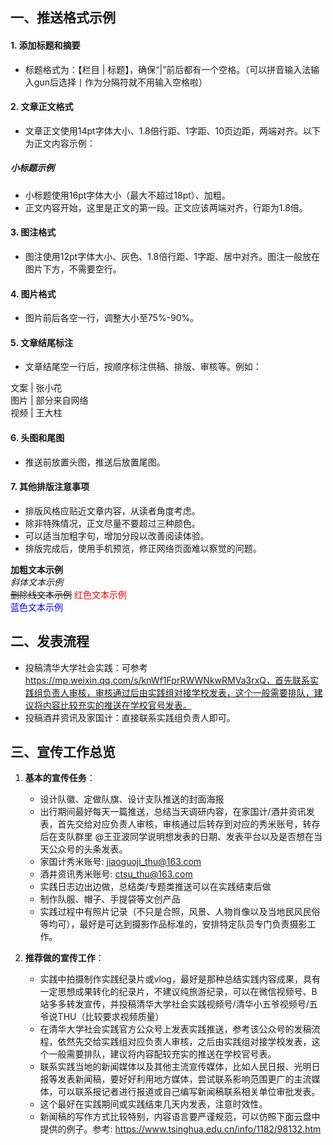 ## 一、推送格式示例

#### 1. 添加标题和摘要

- 标题格式为：【栏目 | 标题】，确保“|”前后都有一个空格。（可以拼音输入法输入gun后选择丨作为分隔符就不用输入空格啦）

#### 2. 文章正文格式

- 文章正文使用14pt字体大小、1.8倍行距、1字距、10页边距，两端对齐。以下为正文内容示例：

##### 小标题示例

- 小标题使用16pt字体大小（最大不超过18pt）、加粗。
- 正文内容开始，这里是正文的第一段。正文应该两端对齐，行距为1.8倍。

#### 3. 图注格式

- 图注使用12pt字体大小、灰色、1.8倍行距、1字距、居中对齐。图注一般放在图片下方，不需要空行。

#### 4. 图片格式

- 图片前后各空一行，调整大小至75%-90%。

#### 5. 文章结尾标注
- 文章结尾空一行后，按顺序标注供稿、排版、审核等。例如：

文案 | 张小花  
图片 | 部分来自网络  
视频 | 王大柱  

#### 6. 头图和尾图

- 推送前放置头图，推送后放置尾图。

#### 7. 其他排版注意事项

- 排版风格应贴近文章内容，从读者角度考虑。
- 除非特殊情况，正文尽量不要超过三种颜色。
- 可以适当加粗字句，增加分段以改善阅读体验。
- 排版完成后，使用手机预览，修正网络页面难以察觉的问题。

**加粗文本示例**  
*斜体文本示例*  
~~删除线文本示例~~
<font color="red">红色文本示例</font>  
<font color="blue">蓝色文本示例</font>


## 二、发表流程  

- 投稿清华大学社会实践：可参考 https://mp.weixin.qq.com/s/knWf1FprRWWNkwRMVa3rxQ，首先联系实践组负责人审核，审核通过后由实践组对接学校发表，这个一般需要排队，建议将内容比较充实的推送在学校官号发表。
- 投稿酒井资讯及家国计：直接联系实践组负责人即可。


## 三、宣传工作总览

1. **基本的宣传任务**：
   
      - 设计队徽、定做队旗、设计支队推送的封面海报
      - 出行期间最好每天一篇推送，总结当天调研内容，在家国计/酒井资讯发表，首先交给对应负责人审核，审核通过后转存到对应的秀米账号，转存后在支队群里 @王亚波同学说明想发表的日期、发表平台以及是否想在当天公众号的头条发表。
      - 家国计秀米账号: jiaoguoji_thu@163.com
      - 酒井资讯秀米账号: ctsu_thu@163.com
      - 实践日志边出边做，总结类/专题类推送可以在实践结束后做
      - 制作队服、帽子、手提袋等文创产品
      - 实践过程中有照片记录（不只是合照，风景、人物肖像以及当地民风民俗等均可），最好是可达到摄影作品标准的，安排特定队员专门负责摄影工作。

2. **推荐做的宣传工作**：
   
      - 实践中拍摄制作实践纪录片或vlog，最好是那种总结实践内容成果，具有一定思想成果转化的纪录片，不建议纯旅游纪录，可以在微信视频号、B站多多转发宣传，并投稿清华大学社会实践视频号/清华小五爷视频号/五爷说THU（比较要求视频质量）
      - 在清华大学社会实践官方公众号上发表实践推送，参考该公众号的发稿流程，依然先交给实践组对应负责人审核，之后由实践组对接学校发表，这个一般需要排队，建议将内容配较充实的推送在学校官号表。
      - 联系实践当地的新闻媒体以及其他主流宣传媒体，比如人民日报、光明日报等发表新闻稿，要好好利用地方媒体，尝试联系影响范围更广的主流媒体，可以联系报记者进行报道或自己编写新闻稿联系相关单位审批发表。
      - 这个最好在实践期间或实践结束几天内发表，注意时效性。
      - 新闻稿的写作方式比较特别，内容语言要严谨规范，可以仿照下面云盘中提供的例子。参考: https://www.tsinghua.edu.cn/info/1182/98132.htm
